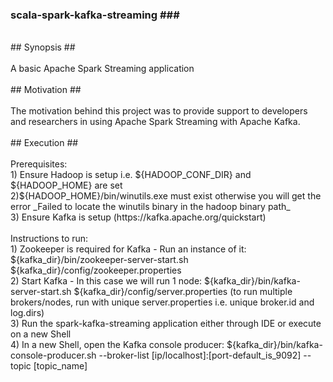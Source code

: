 ### scala-spark-kafka-streaming ### <br />
<br />
## Synopsis ## <br />
<br />
A basic Apache Spark Streaming application <br /> 
<br />
## Motivation ## <br /> 
<br />
The motivation behind this project was to provide support to developers and researchers in using Apache Spark Streaming with Apache Kafka. <br />
<br />
## Execution ## <br />
<br />
Prerequisites: <br />
1) Ensure Hadoop is setup i.e. ${HADOOP_CONF_DIR} and ${HADOOP_HOME} are set <br />
2)${HADOOP_HOME}/bin/winutils.exe must exist otherwise you will get the error _Failed to locate the winutils binary in the hadoop binary path_ <br />
3) Ensure Kafka is setup (https://kafka.apache.org/quickstart) <br />
<br />
Instructions to run: <br />
1) Zookeeper is required for Kafka - Run an instance of it: ${kafka_dir}/bin/zookeeper-server-start.sh ${kafka_dir}/config/zookeeper.properties <br />
2) Start Kafka - In this case we will run 1 node: ${kafka_dir}/bin/kafka-server-start.sh ${kafka_dir}/config/server.properties (to run multiple brokers/nodes, run with unique server.properties i.e. unique broker.id and log.dirs) <br />
3) Run the spark-kafka-streaming application either through IDE or execute on a new Shell <br />
4) In a new Shell, open the Kafka console producer: ${kafka_dir}/bin/kafka-console-producer.sh --broker-list [ip/localhost]:[port-default_is_9092] --topic [topic_name]  <br />